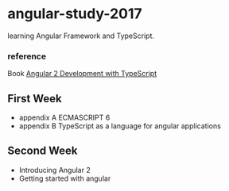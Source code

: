 # angular-study-2017
learning Angular Framework and TypeScript.

### reference 
Book [Angular 2 Development with TypeScript](https://www.manning.com/books/angular-2-development-with-typescript)

## First Week
* appendix A ECMASCRIPT 6
* appendix B TypeScript as a language for angular applications

## Second Week
* Introducing Angular 2
* Getting started with angular

